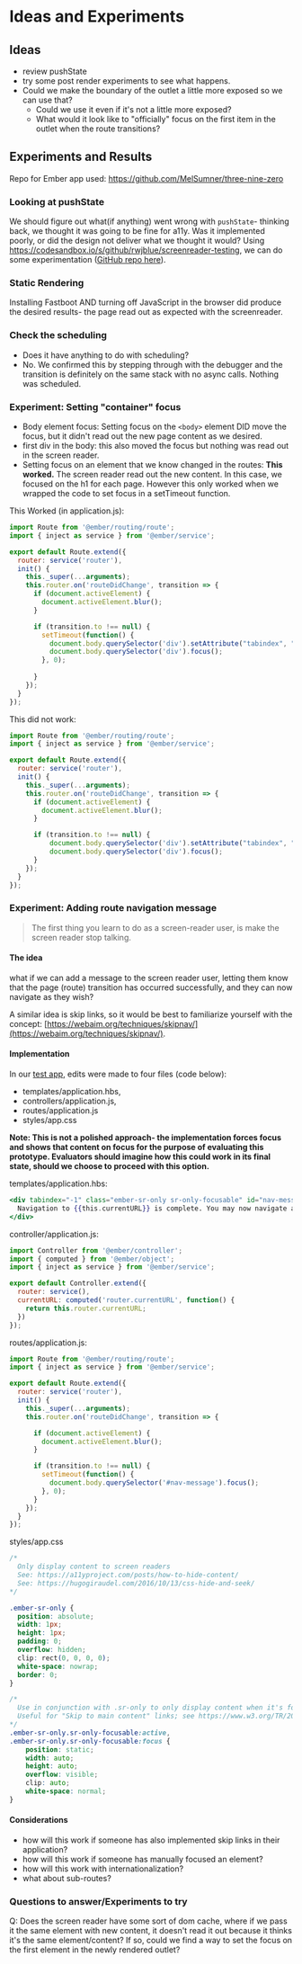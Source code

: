 # Ideas and Experiments

## Ideas 
- review pushState
- try some post render experiments to see what happens.
- Could we make the boundary of the outlet a little more exposed so we can use that? 
  - Could we use it even if it's not a little more exposed? 
  - What would it look like to "officially" focus on the first item in the outlet when the route transitions? 

## Experiments and Results
Repo for Ember app used: https://github.com/MelSumner/three-nine-zero

### Looking at pushState
We should figure out what(if anything) went wrong with `pushState`- thinking back, we thought it was going to be fine for a11y. Was it implemented poorly, or did the design not deliver what we thought it would? Using https://codesandbox.io/s/github/rwjblue/screenreader-testing, we can do some experimentation ([GitHub repo here](https://github.com/rwjblue/screenreader-testing)). 

### Static Rendering
Installing Fastboot AND turning off JavaScript in the browser did produce the desired results- the page read out as expected with the screenreader.  

### Check the scheduling
- Does it have anything to do with scheduling?
- No. We confirmed this by stepping through with the debugger and the transition is definitely on the same stack with no async calls. Nothing was scheduled. 

### Experiment: Setting "container" focus
- Body element focus: Setting focus on the `<body>` element DID move the focus, but it didn't read out the new page content as we desired. 
- first div in the body: this also moved the focus but nothing was read out in the screen reader. 
- Setting focus on an element that we know changed in the routes: **This worked.** The screen reader read out the new content. In this case, we focused on the h1 for each page. However this only worked when we wrapped the code to set focus in a setTimeout function.

This Worked (in application.js): 
```js
import Route from '@ember/routing/route';
import { inject as service } from '@ember/service';

export default Route.extend({
  router: service('router'),
  init() {
    this._super(...arguments);
    this.router.on('routeDidChange', transition => {
      if (document.activeElement) {
        document.activeElement.blur();
      }

      if (transition.to !== null) {
        setTimeout(function() {
          document.body.querySelector('div').setAttribute("tabindex", "-1");
          document.body.querySelector('div').focus();
        }, 0);
        
      }
    });
  }
});
```
This did not work: 
```js
import Route from '@ember/routing/route';
import { inject as service } from '@ember/service';

export default Route.extend({
  router: service('router'),
  init() {
    this._super(...arguments);
    this.router.on('routeDidChange', transition => {
      if (document.activeElement) {
        document.activeElement.blur();
      }

      if (transition.to !== null) {
          document.body.querySelector('div').setAttribute("tabindex", "-1");
          document.body.querySelector('div').focus();        
      }
    });
  }
});
```

### Experiment: Adding route navigation message
> The first thing you learn to do as a screen-reader user, is make the screen reader stop talking. 

#### The idea 
what if we can add a message to the screen reader user, letting them know that the page (route) transition has occurred successfully, and they can now navigate as they wish? 

A similar idea is skip links, so it would be best to familiarize yourself with the concept: [https://webaim.org/techniques/skipnav/](https://webaim.org/techniques/skipnav/).

#### Implementation
In our [test app](https://github.com/MelSumner/three-nine-zero), edits were made to four files (code below):

- templates/application.hbs, 
- controllers/application.js, 
- routes/application.js
- styles/app.css

**Note: This is not a polished approach- the implementation forces focus and shows that content on focus for the purpose of evaluating this prototype. Evaluators should imagine how this could work in its final state, should we choose to proceed with this option.**

templates/application.hbs:

```hbs
<div tabindex="-1" class="ember-sr-only sr-only-focusable" id="nav-message">
  Navigation to {{this.currentURL}} is complete. You may now navigate as you wish.
</div>
```

controller/application.js: 

```js
import Controller from '@ember/controller';
import { computed } from '@ember/object';
import { inject as service } from '@ember/service';

export default Controller.extend({
  router: service(),
  currentURL: computed('router.currentURL', function() {
    return this.router.currentURL;
  })
});
```

routes/application.js:

```js
import Route from '@ember/routing/route';
import { inject as service } from '@ember/service';

export default Route.extend({
  router: service('router'),
  init() {
    this._super(...arguments);
    this.router.on('routeDidChange', transition => {

      if (document.activeElement) {
        document.activeElement.blur();
      }

      if (transition.to !== null) {
        setTimeout(function() {
          document.body.querySelector('#nav-message').focus();
        }, 0);        
      }
    });
  }
});
```

styles/app.css

```css
/*
  Only display content to screen readers
  See: https://a11yproject.com/posts/how-to-hide-content/
  See: https://hugogiraudel.com/2016/10/13/css-hide-and-seek/
*/

.ember-sr-only {
  position: absolute;
  width: 1px;
  height: 1px;
  padding: 0;
  overflow: hidden;
  clip: rect(0, 0, 0, 0);
  white-space: nowrap;
  border: 0;
}

/*
  Use in conjunction with .sr-only to only display content when it's focused.
  Useful for "Skip to main content" links; see https://www.w3.org/TR/2013/NOTE-WCAG20-TECHS-20130905/G1
*/
.ember-sr-only.sr-only-focusable:active,
.ember-sr-only.sr-only-focusable:focus {
    position: static;
    width: auto;
    height: auto;
    overflow: visible;
    clip: auto;
    white-space: normal;
}
```
#### Considerations
- how will this work if someone has also implemented skip links in their application?
- how will this work if someone has manually focused an element?
- how will this work with internationalization?
- what about sub-routes?


### Questions to answer/Experiments to try 

Q: Does the screen reader have some sort of dom cache, where if we pass it the same element with new content, it doesn't read it out because it thinks it's the same element/content? If so, could we find a way to set the focus on the first element in the newly rendered outlet? 
